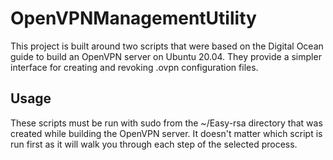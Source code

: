 # OpenVPNManagementUtility
This project is built around two scripts that were based on the Digital Ocean guide to build an OpenVPN server on Ubuntu 20.04. They provide a simpler interface for creating and revoking .ovpn configuration files.

<h2>Usage</h2>
These scripts must be run with sudo from the ~/Easy-rsa directory that was created while building the OpenVPN server. It doesn't matter which script is run first as it will walk you through each step of the selected process.
